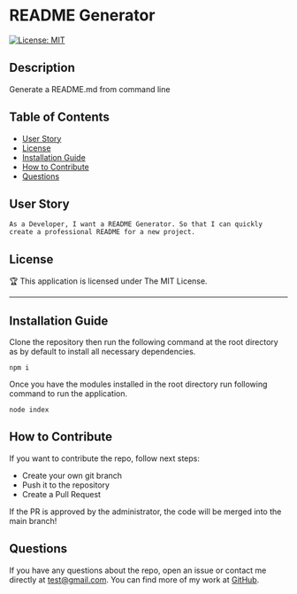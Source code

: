 # README Generator 

[![License: MIT](https://img.shields.io/badge/License-MIT-yellow.svg)](https://opensource.org/licenses/MIT)
  
## Description

Generate a README.md from command line

## Table of Contents 

* [User Story](#user-story)
* [License](#license)
* [Installation Guide](#installation)
* [How to Contribute](#how-to-contribute)
* [Questions](#questions)

## User Story

```
As a Developer, I want a README Generator. So that I can quickly create a professional README for a new project.
```

## License

🏆 This application is licensed under The MIT License.

---

## Installation Guide

Clone the repository then run the following command at the root directory as by default to install all necessary dependencies.

```
npm i
```
    
Once you have the modules installed in the root directory run following command to run the application.
    
```
node index
```

## How to Contribute

If you want to contribute the repo, follow next steps:

- Create your own git branch
- Push it to the repository
- Create a Pull Request
    
If the PR is approved by the administrator, the code will be merged into the main branch!
 
## Questions

If you have any questions about the repo, open an issue or contact me directly at test@gmail.com. You can find more of my work at [GitHub](https://github.com/nara1469/).